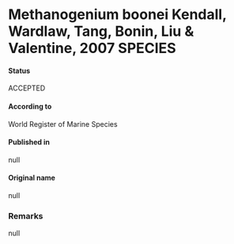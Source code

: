 Methanogenium boonei Kendall, Wardlaw, Tang, Bonin, Liu & Valentine, 2007 SPECIES
=======

#### Status
ACCEPTED

#### According to
World Register of Marine Species

#### Published in
null

#### Original name
null

### Remarks
null